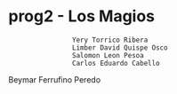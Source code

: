 # prog2 - Los Magios
                    Yery Torrico Ribera 
                    Limber David Quispe Osco 
                    Salomon Leon Pesoa 
                    Carlos Eduardo Cabello 
Beymar Ferrufino Peredo
